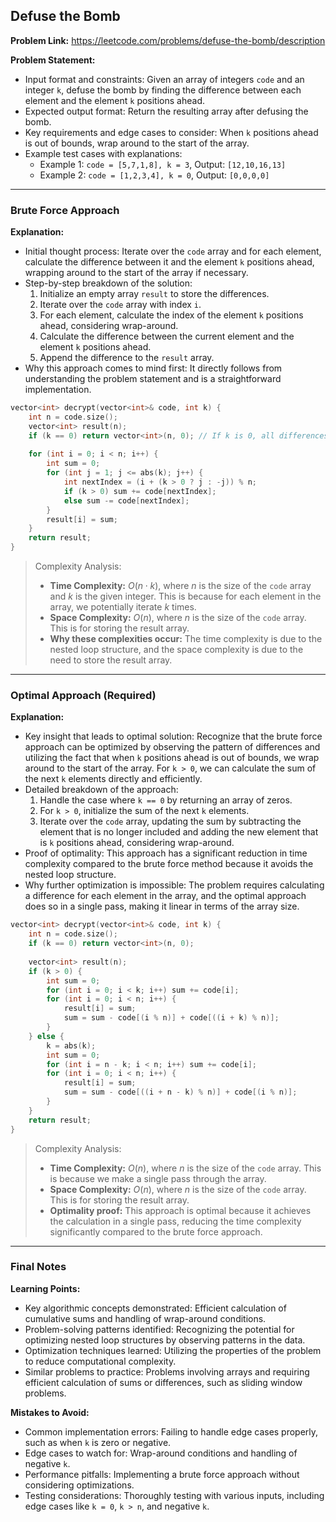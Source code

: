 ## Defuse the Bomb

**Problem Link:** https://leetcode.com/problems/defuse-the-bomb/description

**Problem Statement:**
- Input format and constraints: Given an array of integers `code` and an integer `k`, defuse the bomb by finding the difference between each element and the element `k` positions ahead.
- Expected output format: Return the resulting array after defusing the bomb.
- Key requirements and edge cases to consider: When `k` positions ahead is out of bounds, wrap around to the start of the array.
- Example test cases with explanations:
  - Example 1: `code = [5,7,1,8], k = 3`, Output: `[12,10,16,13]`
  - Example 2: `code = [1,2,3,4], k = 0`, Output: `[0,0,0,0]`

---

### Brute Force Approach

**Explanation:**
- Initial thought process: Iterate over the `code` array and for each element, calculate the difference between it and the element `k` positions ahead, wrapping around to the start of the array if necessary.
- Step-by-step breakdown of the solution:
  1. Initialize an empty array `result` to store the differences.
  2. Iterate over the `code` array with index `i`.
  3. For each element, calculate the index of the element `k` positions ahead, considering wrap-around.
  4. Calculate the difference between the current element and the element `k` positions ahead.
  5. Append the difference to the `result` array.
- Why this approach comes to mind first: It directly follows from understanding the problem statement and is a straightforward implementation.

```cpp
vector<int> decrypt(vector<int>& code, int k) {
    int n = code.size();
    vector<int> result(n);
    if (k == 0) return vector<int>(n, 0); // If k is 0, all differences are 0
    
    for (int i = 0; i < n; i++) {
        int sum = 0;
        for (int j = 1; j <= abs(k); j++) {
            int nextIndex = (i + (k > 0 ? j : -j)) % n;
            if (k > 0) sum += code[nextIndex];
            else sum -= code[nextIndex];
        }
        result[i] = sum;
    }
    return result;
}
```

> Complexity Analysis:
> - **Time Complexity:** $O(n \cdot k)$, where $n$ is the size of the `code` array and $k$ is the given integer. This is because for each element in the array, we potentially iterate $k$ times.
> - **Space Complexity:** $O(n)$, where $n$ is the size of the `code` array. This is for storing the result array.
> - **Why these complexities occur:** The time complexity is due to the nested loop structure, and the space complexity is due to the need to store the result array.

---

### Optimal Approach (Required)

**Explanation:**
- Key insight that leads to optimal solution: Recognize that the brute force approach can be optimized by observing the pattern of differences and utilizing the fact that when `k` positions ahead is out of bounds, we wrap around to the start of the array. For `k > 0`, we can calculate the sum of the next `k` elements directly and efficiently.
- Detailed breakdown of the approach:
  1. Handle the case where `k == 0` by returning an array of zeros.
  2. For `k > 0`, initialize the sum of the next `k` elements.
  3. Iterate over the `code` array, updating the sum by subtracting the element that is no longer included and adding the new element that is `k` positions ahead, considering wrap-around.
- Proof of optimality: This approach has a significant reduction in time complexity compared to the brute force method because it avoids the nested loop structure.
- Why further optimization is impossible: The problem requires calculating a difference for each element in the array, and the optimal approach does so in a single pass, making it linear in terms of the array size.

```cpp
vector<int> decrypt(vector<int>& code, int k) {
    int n = code.size();
    if (k == 0) return vector<int>(n, 0);
    
    vector<int> result(n);
    if (k > 0) {
        int sum = 0;
        for (int i = 0; i < k; i++) sum += code[i];
        for (int i = 0; i < n; i++) {
            result[i] = sum;
            sum = sum - code[(i % n)] + code[((i + k) % n)];
        }
    } else {
        k = abs(k);
        int sum = 0;
        for (int i = n - k; i < n; i++) sum += code[i];
        for (int i = 0; i < n; i++) {
            result[i] = sum;
            sum = sum - code[((i + n - k) % n)] + code[(i % n)];
        }
    }
    return result;
}
```

> Complexity Analysis:
> - **Time Complexity:** $O(n)$, where $n$ is the size of the `code` array. This is because we make a single pass through the array.
> - **Space Complexity:** $O(n)$, where $n$ is the size of the `code` array. This is for storing the result array.
> - **Optimality proof:** This approach is optimal because it achieves the calculation in a single pass, reducing the time complexity significantly compared to the brute force approach.

---

### Final Notes

**Learning Points:**
- Key algorithmic concepts demonstrated: Efficient calculation of cumulative sums and handling of wrap-around conditions.
- Problem-solving patterns identified: Recognizing the potential for optimizing nested loop structures by observing patterns in the data.
- Optimization techniques learned: Utilizing the properties of the problem to reduce computational complexity.
- Similar problems to practice: Problems involving arrays and requiring efficient calculation of sums or differences, such as sliding window problems.

**Mistakes to Avoid:**
- Common implementation errors: Failing to handle edge cases properly, such as when `k` is zero or negative.
- Edge cases to watch for: Wrap-around conditions and handling of negative `k`.
- Performance pitfalls: Implementing a brute force approach without considering optimizations.
- Testing considerations: Thoroughly testing with various inputs, including edge cases like `k = 0`, `k > n`, and negative `k`.